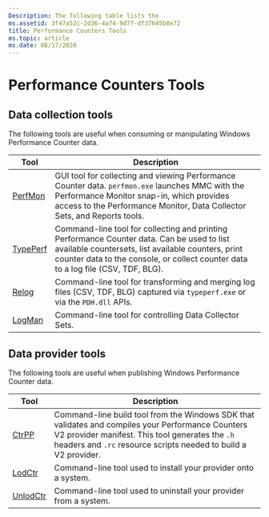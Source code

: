 ```yaml
---
Description: The following table lists the
ms.assetid: 3f47a52c-2d36-4a74-9d7f-df37645b8e72
title: Performance Counters Tools
ms.topic: article
ms.date: 08/17/2020
---
```


# Performance Counters Tools

## Data collection tools

The following tools are useful when consuming or manipulating Windows Performance Counter data.

|Tool|Description
|----|-----------
| [PerfMon](/windows-server/administration/windows-commands/perfmon) | GUI tool for collecting and viewing Performance Counter data. `perfmon.exe` launches MMC with the Performance Monitor snap-in, which provides access to the Performance Monitor, Data Collector Sets, and Reports tools.
| [TypePerf](/windows-server/administration/windows-commands/typeperf) |Command-line tool for collecting and printing Performance Counter data. Can be used to list available countersets, list available counters, print counter data to the console, or collect counter data to a log file (CSV, TDF, BLG).
| [Relog](/windows-server/administration/windows-commands/relog) |Command-line tool for transforming and merging log files (CSV, TDF, BLG) captured via `typeperf.exe` or via the `PDH.dll` APIs.
| [LogMan](/windows-server/administration/windows-commands/logman) |Command-line tool for controlling Data Collector Sets.

## Data provider tools

The following tools are useful when publishing Windows Performance Counter data.

|Tool|Description
|----|-----------
| [CtrPP](ctrpp.md) | Command-line build tool from the Windows SDK that validates and compiles your Performance Counters V2 provider manifest. This tool generates the `.h` headers and `.rc` resource scripts needed to build a V2 provider.
| [LodCtr](/windows-server/administration/windows-commands/lodctr) | Command-line tool used to install your provider onto a system.
| [UnlodCtr](/windows-server/administration/windows-commands/unlodctr_1) | Command-line tool used to uninstall your provider from a system.
